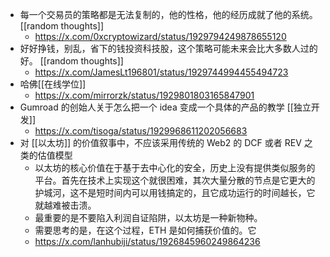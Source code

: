 - 每一个交易员的策略都是无法复制的，他的性格，他的经历成就了他的系统。 [[random thoughts]]
	- https://x.com/0xcryptowizard/status/1929794249878655120
- 好好挣钱，别乱，省下的钱投资科技股，这个策略可能未来会比大多数人过的好。 [[random thoughts]]
	- https://x.com/JamesLt196801/status/1929744994455494723
- 哈佛[[在线学位]]
	- https://x.com/mirrorzk/status/1929801803165847901
- Gumroad 的创始人关于怎么把一个 idea 变成一个具体的产品的教学 [[独立开发]]
	- https://x.com/tisoga/status/1929968611202056683
- 对 [[以太坊]] 的价值叙事中，不应该采用传统的 Web2 的 DCF 或者 REV 之类的估值模型
	- 以太坊的核心价值在于基于去中心化的安全，历史上没有提供类似服务的平台。首先在技术上实现这个就很困难，其次大量分散的节点是它更大的护城河，这不是短时间内可以用钱搞定的，且它成功运行的时间越长，它就越难被击溃。
	- 最重要的是不要陷入利润自证陷阱，以太坊是一种新物种。
	- 需要思考的是，在这个过程，ETH 是如何捕获价值的。它
	- https://x.com/lanhubiji/status/1926845960249864236